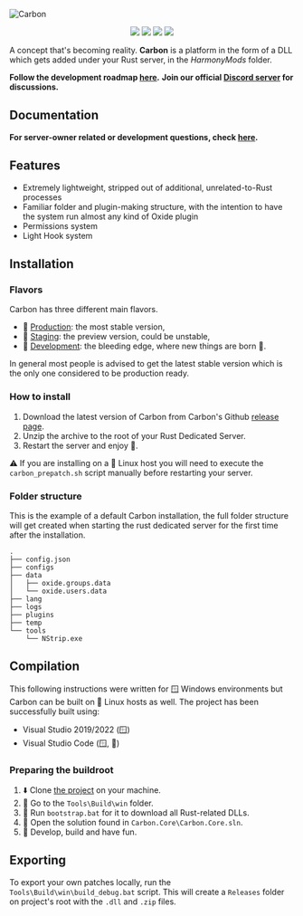 ![Carbon](https://i.imgur.com/sG6X07A.jpg)

<p align="center">
  <a href="https://github.com/Carbon-Modding/Carbon.Core/blob/develop/.github/workflows/branch-merge.yml"><img src="https://github.com/Carbon-Modding/Carbon.Core/actions/workflows/branch-merge.yml/badge.svg"></a>
  <a href="https://github.com/Carbon-Modding/Carbon.Core/actions/workflows/develop-build.yml"><img src="https://github.com/Carbon-Modding/Carbon.Core/actions/workflows/develop-build.yml/badge.svg"></a>
  <a href="https://github.com/Carbon-Modding/Carbon.Core/actions/workflows/staging-build.yml"><img src="https://github.com/Carbon-Modding/Carbon.Core/actions/workflows/staging-build.yml/badge.svg"></a>
  <a href="https://github.com/Carbon-Modding/Carbon.Core/actions/workflows/production-build.yml"><img src="https://github.com/Carbon-Modding/Carbon.Core/actions/workflows/production-build.yml/badge.svg?branch=production"></a>
</p>

A concept that's becoming reality.
**Carbon** is a platform in the form of a DLL which gets added under your Rust server, in the *HarmonyMods* folder. 

**Follow the development roadmap [here](https://github.com/orgs/Carbon-Modding/projects/1).**
**Join our official [Discord server](https://discord.gg/eXPcNKK4yd) for discussions.**

## Documentation

**For server-owner related or development questions, check [here](https://carbon-modding.gitbook.io/docs).**

## Features
* Extremely lightweight, stripped out of additional, unrelated-to-Rust processes
* Familiar folder and plugin-making structure, with the intention to have the system run almost any kind of Oxide plugin
* Permissions system
* Light Hook system

## Installation

### Flavors
Carbon has three different main flavors.

- 🥇 [Production]: the most stable version,
- 🥈 [Staging]: the preview version, could be unstable,
- 🥉 [Development]: the bleeding edge, where new things are born 🍼.

In general most people is advised to get the latest stable version which is the only one considered to be production ready.

### How to install
1. Download the latest version of Carbon from Carbon's Github [release page][2].
2. Unzip the archive to the root of your Rust Dedicated Server.
3. Restart the server and enjoy 🎉.

⚠️ If you are installing on a 🐧 Linux host you will need to execute the `carbon_prepatch.sh` script manually before restarting your server.

### Folder structure
This is the example of a default Carbon installation, the full folder structure will get created when starting the rust dedicated server for the first time after the installation.

```
.
├── config.json
├── configs
├── data
│   ├── oxide.groups.data
│   └── oxide.users.data
├── lang
├── logs
├── plugins
├── temp
└── tools
    └── NStrip.exe
```

## Compilation

This following instructions were written for 🪟 Windows environments but Carbon can be built on 🐧 Linux hosts as well.
The project has been successfully built using:
  - Visual Studio 2019/2022 (🪟)
  - Visual Studio Code (🪟, 🐧)

### Preparing the buildroot

1. ⬇️ Clone [the project][1] on your machine.
2. 📂 Go to the `Tools\Build\win` folder.
3. 👟 Run `bootstrap.bat` for it to download all Rust-related DLLs.
4. 📒 Open the solution found in `Carbon.Core\Carbon.Core.sln`.
5. 🚀 Develop, build and have fun.

## Exporting

To export your own patches locally, run the `Tools\Build\win\build_debug.bat` script.
This will create a `Releases` folder on project's root with the `.dll` and `.zip` files. 

[1]: https://github.com/Carbon-Modding/Carbon.Core
[2]: (hhttps://github.com/Carbon-Modding/Carbon.Core/releases/latest)

[production]: https://github.com/Carbon-Modding/Carbon.Core/releases/latest
[staging]: https://github.com/Carbon-Modding/Carbon.Core/releases/tag/staging_build
[development]: https://github.com/Carbon-Modding/Carbon.Core/releases/tag/develop_build
